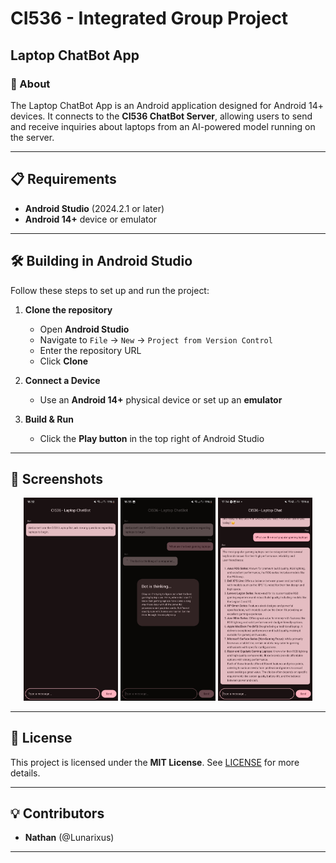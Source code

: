 # CI536 - Integrated Group Project

## Laptop ChatBot App

### 📖 About
The Laptop ChatBot App is an Android application designed for Android 14+ devices. It connects to the **CI536 ChatBot Server**, allowing users to send and receive inquiries about laptops from an AI-powered model running on the server.

---

## 📋 Requirements
- **Android Studio** (2024.2.1 or later)
- **Android 14+** device or emulator

---

## 🛠 Building in Android Studio
Follow these steps to set up and run the project:

1. **Clone the repository**
    - Open **Android Studio**
    - Navigate to `File` → `New` → `Project from Version Control`
    - Enter the repository URL
    - Click **Clone**

2. **Connect a Device**
    - Use an **Android 14+** physical device or set up an **emulator**

3. **Build & Run**
    - Click the **Play button** in the top right of Android Studio

---

## 📸 Screenshots

<p align="center">
    <img src="screenshots/home_screen.jpg" alt="Home Screen" width="30%">
    <img src="screenshots/bot_thinking.jpg" alt="Bot Thinking" width="30%">
    <img src="screenshots/bot_response.jpg" alt="Bot Response" width="30%">
</p>

---

## 📜 License
This project is licensed under the **MIT License**. See [LICENSE](LICENSE) for more details.

---

## 💡 Contributors
- **Nathan** (@Lunarixus)
---

